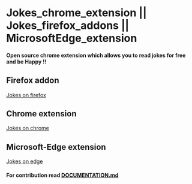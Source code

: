 # Jokes_chrome_extension || Jokes_firefox_addons || MicrosoftEdge_extension
#### Open source chrome extension which allows you to read jokes for free and be Happy !!
## Firefox addon 
[Jokes on firefox](https://addons.mozilla.org/en-US/firefox/addon/read-jokes/)
## Chrome extension
[Jokes on chrome](https://chrome.google.com/webstore/detail/jokes/ippoklecbobjboemkghfbibnpfkfeffb/related?hl=en&pli=1)
## Microsoft-Edge extension
[Jokes on edge](https://microsoftedge.microsoft.com/addons/detail/jokes/lmfckgcmhgacobhcbbgmlcmacdipmahc)
#### For contribution read [DOCUMENTATION.md](https://github.com/Himanshunitrr/Jokes_chrome_extension/blob/master/CONTRIBUTION.md)
